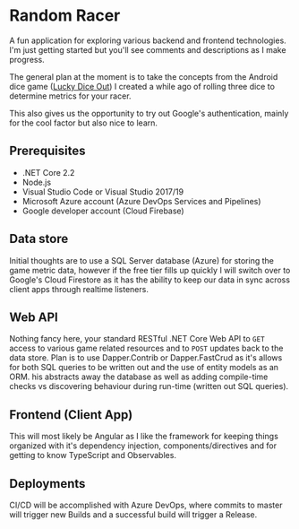 # Random Racer
A fun application for exploring various backend and frontend technologies.  
I'm just getting started but you'll see comments and descriptions as I make progress.
  
The general plan at the moment is to take the concepts from the Android dice game ([Lucky Dice Out](https://play.google.com/store/apps/details?id=yoon.develop.luckydiceout&hl=en)) I created a while ago of rolling three dice to determine metrics for your racer.
  
This also gives us the opportunity to try out Google's authentication, mainly for the cool factor but also nice to learn.

## Prerequisites
- .NET Core 2.2
- Node.js
- Visual Studio Code or Visual Studio 2017/19
- Microsoft Azure account (Azure DevOps Services and Pipelines)
- Google developer account (Cloud Firebase)

## Data store
Initial thoughts are to use a SQL Server database (Azure) for storing the game metric data, however if the free tier fills up quickly I will switch over to Google's Cloud Firestore as it has the ability to keep our data in sync across client apps through realtime listeners.

## Web API
Nothing fancy here, your standard RESTful .NET Core Web API to `GET` access to various game related resources and to `POST` updates back to the data store. Plan is to use Dapper.Contrib or Dapper.FastCrud as it's allows for both SQL queries to be written out and the use of entity models as an ORM.  his abstracts away the database as well as adding compile-time checks vs discovering behaviour during run-time (written out SQL queries).

## Frontend (Client App)
This will most likely be Angular as I like the framework for keeping things organized with it's dependency injection, components/directives and for getting to know TypeScript and Observables.

## Deployments
CI/CD will be accomplished with Azure DevOps, where commits to master will trigger new Builds and a successful build will trigger a Release.
